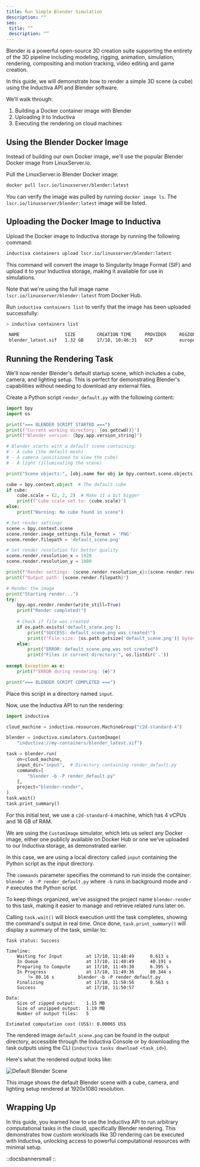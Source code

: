 ```yaml
---
title: Run Simple Blender Simulation
description: ""
seo:
 title: “”
 description: “”
---
```


Blender is a powerful open-source 3D creation suite supporting the entirety of the 3D pipeline including modeling, rigging, animation, simulation, rendering, compositing and motion tracking, video editing and game creation.

In this guide, we will demonstrate how to render a simple 3D scene (a cube) using the Inductiva API and Blender software.

We’ll walk through:
1. Building a Docker container image with Blender
2. Uploading it to Inductiva
3. Executing the rendering on cloud machines


## Using the Blender Docker Image
Instead of building our own Docker image, we'll use the popular Blender Docker image from LinuxServer.io.

Pull the LinuxServer.io Blender Docker image:

```bash
docker pull lscr.io/linuxserver/blender:latest
```

You can verify the image was pulled by running `docker image ls`. The `lscr.io/linuxserver/blender:latest` image will be listed.

## Uploading the Docker Image to Inductiva
Upload the Docker image to Inductiva storage by running the following command:

```bash
inductiva containers upload lscr.io/linuxserver/blender:latest
```

This command will convert the image to Singularity Image Format (SIF) and upload it to your Inductiva storage, making it available for use in simulations.

Note that we're using the full image name `lscr.io/linuxserver/blender:latest` from Docker Hub.

Run `inductiva containers list` to verify that the image has been uploaded successfully:

```bash
> inductiva containers list

 NAME                 SIZE        CREATION TIME     PROVIDER     REGION
 blender_latest.sif   1.32 GB     17/10, 10:46:31   GCP          europe-west1
```

## Running the Rendering Task
We'll now render Blender's default startup scene, which includes a cube, camera, and lighting setup. This is perfect for demonstrating Blender's capabilities without needing to download any external files.

Create a Python script `render_default.py` with the following content:

```python
import bpy
import os

print("=== BLENDER SCRIPT STARTED ===")
print(f"Current working directory: {os.getcwd()}")
print(f"Blender version: {bpy.app.version_string}")

# Blender starts with a default scene containing:
# - A cube (the default mesh)
# - A camera (positioned to view the cube)
# - A light (illuminating the scene)

print("Scene objects:", [obj.name for obj in bpy.context.scene.objects])

cube = bpy.context.object  # The default cube
if cube:
    cube.scale = (2, 2, 2)  # Make it a bit bigger
    print(f"Cube scale set to: {cube.scale}")
else:
    print("Warning: No cube found in scene")

# Set render settings
scene = bpy.context.scene
scene.render.image_settings.file_format = 'PNG'
scene.render.filepath = 'default_scene.png'

# Set render resolution for better quality
scene.render.resolution_x = 1920
scene.render.resolution_y = 1080

print(f"Render settings: {scene.render.resolution_x}x{scene.render.resolution_y}")
print(f"Output path: {scene.render.filepath}")

# Render the image
print("Starting render...")
try:
    bpy.ops.render.render(write_still=True)
    print("Render completed!")
    
    # Check if file was created
    if os.path.exists('default_scene.png'):
        print("SUCCESS: default_scene.png was created!")
        print(f"File size: {os.path.getsize('default_scene.png')} bytes")
    else:
        print("ERROR: default_scene.png was not created")
        print("Files in current directory:", os.listdir('.'))
        
except Exception as e:
    print(f"ERROR during rendering: {e}")

print("=== BLENDER SCRIPT COMPLETED ===")
```

Place this script in a directory named `input`.

Now, use the Inductiva API to run the rendering:

```python
import inductiva

cloud_machine = inductiva.resources.MachineGroup("c2d-standard-4")

blender = inductiva.simulators.CustomImage(
    "inductiva://my-containers/blender_latest.sif")

task = blender.run(
    on=cloud_machine,
    input_dir="input",  # Directory containing render_default.py
    commands=[
        "blender -b -P render_default.py"
    ],
    project="blender-render",
)
task.wait()
task.print_summary()
```

For this initial test, we use a `c2d-standard-4` machine, which has 4 vCPUs and 16 GB of RAM.

We are using the `CustomImage` simulator, which lets us select any Docker image, either one publicly available on Docker Hub or one we’ve uploaded to our Inductiva storage, as demonstrated earlier.

In this case, we are using a local directory called `input` containing the Python script as the input directory.

The `commands` parameter specifies the command to run inside the container: `blender -b -P render_default.py` where `-b` runs in background mode and `-P` executes the Python script.

To keep things organized, we've assigned the project name `blender-render` to this task, making it easier to manage and retrieve related runs later on.

Calling `task.wait()` will block execution until the task completes, showing the command's output in real time. Once done, `task.print_summary()` will display a summary of the task, similar to:

```
Task status: Success

Timeline:
	Waiting for Input         at 17/10, 11:48:49      0.613 s
	In Queue                  at 17/10, 11:48:49      40.191 s
	Preparing to Compute      at 17/10, 11:49:30      6.395 s
	In Progress               at 17/10, 11:49:36      80.344 s
		└> 80.16 s         blender -b -P render_default.py
	Finalizing                at 17/10, 11:50:56      0.563 s
	Success                   at 17/10, 11:50:57      

Data:
	Size of zipped output:    1.15 MB
	Size of unzipped output:  1.19 MB
	Number of output files:   5

Estimated computation cost (US$): 0.00065 US$
```

The rendered image `default_scene.png` can be found in the output directory, accessible through the Inductiva Console or by downloading the task outputs using the CLI (`inductiva tasks download <task_id>`).

Here's what the rendered output looks like:

![Default Blender Scene](expand/default_scene.png)

This image shows the default Blender scene with a cube, camera, and lighting setup rendered at 1920x1080 resolution.


## Wrapping Up
In this guide, you learned how to use the Inductiva API to run arbitrary computational tasks in the cloud, specifically Blender rendering. This demonstrates how custom workloads like 3D rendering can be executed with Inductiva, unlocking access to powerful computational resources with minimal setup.

::docsbannersmall
::

